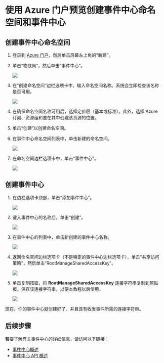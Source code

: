 <properties
    pageTitle="创建 Azure 事件中心 | Azure"
    description="使用 Azure 门户预览创建 Azure 事件中心命名空间和事件中心"
    services="event-hubs"
    documentationcenter="na"
    author="jtaubensee"
    manager="timlt"
    editor="" />
<tags
    ms.assetid="ff99e327-c8db-4354-9040-9c60c51a2191"
    ms.service="event-hubs"
    ms.devlang="na"
    ms.topic="article"
    ms.tgt_pltfrm="na"
    ms.workload="na"
    ms.date="01/25/2017"
    wacn.date="03/24/2017"
    ms.author="jotaub" />  


# 使用 Azure 门户预览创建事件中心命名空间和事件中心

## 创建事件中心命名空间

1. 登录到 [Azure 门户][Azure portal]，然后单击屏幕左上角的“新建”。

2. 单击“物联网”，然后单击“事件中心”。
   
    ![](./media/event-hubs-create/create-event-hub9.png)  

    
3. 在“创建命名空间”边栏选项卡中，输入命名空间名称。系统会立即检查该名称是否可用。
   
    ![](./media/event-hubs-create/create-event-hub1.png)  

    
4. 在确保命名空间名称可用后，选择定价层（基本或标准）。此外，选择 Azure 订阅、资源组和要在其中创建该资源的位置。

5. 单击“创建”以创建命名空间。

6. 在事件中心命名空间列表中，单击新建的命名空间。
   
    ![](./media/event-hubs-create/create-event-hub2.png)  

    
7. 在命名空间边栏选项卡中，单击“事件中心”。
   
    ![](./media/event-hubs-create/create-event-hub3.png)  


## 创建事件中心

1. 在边栏选项卡顶部，单击“添加事件中心”。
   
    ![](./media/event-hubs-create/create-event-hub4.png)  

    
2. 键入事件中心的名称后，单击“创建”。
   
    ![](./media/event-hubs-create/create-event-hub5.png)  

    
3. 在事件中心的列表中，单击新创建的事件中心名称。
    
     ![](./media/event-hubs-create/create-event-hub6.png)  

     
4. 返回命名空间边栏选项卡（不是特定的事件中心边栏选项卡），单击“共享访问策略”，然后单击“RootManageSharedAccessKey”。
    
     ![](./media/event-hubs-create/create-event-hub7.png)  

     
5. 单击复制按钮，将 **RootManageSharedAccessKey** 连接字符串复制到剪贴板。保存该连接字符串，以便本教程以后使用。
    
     ![](./media/event-hubs-create/create-event-hub8.png)

现在，你的事件中心就创建好了，并且具有收发事件所需的连接字符串。

## 后续步骤
若要了解有关事件中心的详细信息，请访问以下链接：

* [事件中心概述](/documentation/articles/event-hubs-what-is-event-hubs/)
* [事件中心 API 概述](/documentation/articles/event-hubs-api-overview/)

[Azure portal]: https://portal.azure.cn/

<!---HONumber=Mooncake_0320_2017-->
<!--Update_Description: new article about how to create event hubs-->
